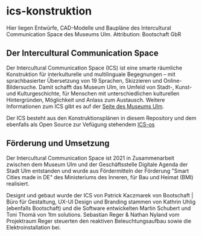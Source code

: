 # ics-konstruktion
Hier liegen Entwürfe, CAD-Modelle und Baupläne des Intercultural Communication Space des Museums Ulm. Attribution: Bootschaft GbR

## Der Intercultural Communication Space 

Der Intercultural Communication Space (ICS) ist eine smarte räumliche Konstruktion für interkulturelle und multilinguale Begegnungen – mit sprachbasierter Übersetzung von 19 Sprachen, Skizzieren und Online-Bildersuche. Damit schafft das Museum Ulm, im Umfeld von Stadt-, Kunst- und Kulturgeschichte, für Menschen mit unterschiedlichen kulturellen Hintergründen, Möglichkeit und Anlass zum Austausch. Weitere Informationen zum ICS gibt es auf der [Seite des Museums Ulm](https://museumulm.de/ics/).

Der ICS besteht aus den Konstruktionsplänen in diesem Repository und dem ebenfalls als Open Source zur Vefügung stehendem [ICS-os](https://github.com/stadtulm/ics-os)

## Förderung und Umsetzung 
Der Intercultural Communication Space ist 2021 in Zusammenarbeit zwischen dem Museum Ulm und der Geschäftsstelle Digitale Agenda der Stadt Ulm entstanden und wurde aus Fördermitteln der Förderung "Smart Cities made in DE" des Ministeriums des Inneren, für Bau und Heimat (BMI) realisiert. 

Designt und gebaut wurde der ICS von Patrick Kaczmarek von Bootschaft | Büro für Gestaltung, UX-UI Design und Branding stammen von Kathrin Uhlig (ebenfalls Bootschaft) und die Software entwickelten Martin Schubert und Toni Thomä von 1tm solutions. Sebastian Reger & Nathan Nyland vom Projektraum Reger steuerten den reaktiven Beleuchtungsaufbau sowie die Elektroinstallation bei.
